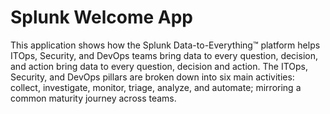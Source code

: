 # Splunk Welcome App
This application shows how the Splunk Data-to-Everything&trade; platform helps ITOps, Security, and DevOps teams bring data to every question, decision, and action bring data to every question, decision and action. The ITOps, Security, and DevOps pillars are broken down into six main activities: collect, investigate, monitor, triage, analyze, and automate; mirroring a common maturity journey across teams.
